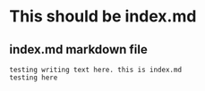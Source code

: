 # This should be index.md

## index.md markdown file
    testing writing text here. this is index.md
    testing here